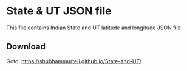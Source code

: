 # State & UT JSON file
This file contains Indian State and UT latitude and longitude JSON file
## Download
Goto: https://shubhammurteli.github.io/State-and-UT/
